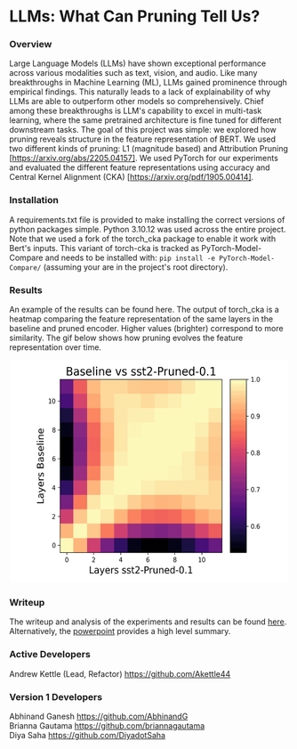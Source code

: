 # LLMs: What Can Pruning Tell Us?

### Overview
Large Language Models (LLMs) have shown exceptional performance across various modalities such as text, vision, and audio. Like many breakthroughs in Machine Learning (ML), LLMs gained prominence through empirical findings. This naturally leads to a lack of explainability of why LLMs are able to outperform other models so comprehensively. Chief among these breakthroughs is LLM's capability to excel in multi-task learning, where the same pretrained architecture is fine tuned for different downstream tasks. The goal of this project was simple: we explored how pruning reveals structure in the feature representation of BERT. We used two different kinds of pruning: L1 (magnitude based) and Attribution Pruning [https://arxiv.org/abs/2205.04157]. We used PyTorch for our experiments and evaluated the different feature representations using accuracy and Central Kernel Alignment (CKA) [https://arxiv.org/pdf/1905.00414].

### Installation
A requirements.txt file is provided to make installing the correct versions of python packages simple. Python 3.10.12 was used across the entire project. Note that we used a fork of the torch_cka package to enable it work with Bert's inputs. This variant of torch-cka is tracked as PyTorch-Model-Compare and needs to be installed with: `pip install -e PyTorch-Model-Compare/` (assuming your are in the project's root directory).

### Results
An example of the results can be found here. The output of torch_cka is a heatmap comparing the feature representation of the same layers in the baseline and pruned encoder. Higher values (brighter) correspond to more similarity. The gif below shows how pruning evolves the feature representation over time.
<p align="center">
<img src="media/sst2-unstructured.gif" alt="sst_cka" width="500" height="400"/>
</p>

### Writeup
The writeup and analysis of the experiments and results can be found [here](./media/llm_report.pdf). Alternatively, the [powerpoint](./media/LLM_Pruning_Report.pptx) provides a high level summary.

### Active Developers
Andrew Kettle (Lead, Refactor)   https://github.com/Akettle44

### Version 1 Developers
Abhinand Ganesh        https://github.com/AbhinandG  
Brianna Gautama        https://github.com/briannagautama  
Diya Saha              https://github.com/DiyadotSaha  
